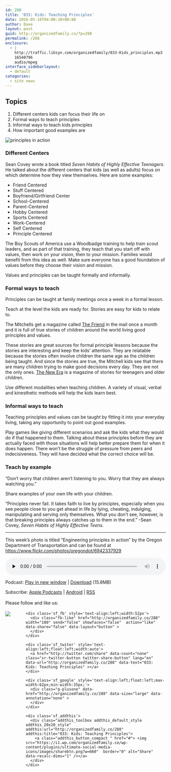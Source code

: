 ```yaml
---
id: 288
title: '033: Kids: Teaching Principles'
date: 2016-05-16T04:00:10+00:00
author: Dave
layout: post
guid: http://organizedfamily.co/?p=288
permalink: /288
enclosure:
  - |
    http://traffic.libsyn.com/organizedfamily/033-Kids_principles.mp3
    16540796
    audio/mpeg
interface_sidebarlayout:
  - default
categories:
  - site news
---
```

## Topics

  1. Different centers kids can focus their life on
  2. Formal ways to teach principles
  3. Informal ways to teach kids principles
  4. How important good examples are

<img src="https://i1.wp.com/organizedfamily.co/wp-content/uploads/2016/05/principles.jpg?w=660" alt="principles in action" data-recalc-dims="1" /> 

### Different Centers

Sean Covey wrote a book titled _Seven Habits of Highly Effective Teenagers_. He talked about the different centers that kids (as well as adults) focus on which determine how they view themselves. Here are some examples:

  * Friend Centered
  * Stuff Centered
  * Boyfriend/Girlfriend Center
  * School-Centered
  * Parent-Centered
  * Hobby Centered
  * Sports Centered
  * Work-Centered
  * Self Centered
  * Principle Centered

The Boy Scouts of America use a Woodbadge training to help train scout leaders, and as part of that training, they teach that you start off with values, then work on your vision, then to your mission. Families would benefit from this idea as well. Make sure everyone has a good foundation of values before they choose their vision and mission.

Values and principles can be taught formally and informally.

### Formal ways to teach

Principles can be taught at family meetings once a week in a formal lesson.

Teach at the level the kids are ready for. Stories are easy for kids to relate to.

The Mitchells get a magazine called [The Friend](https://www.lds.org/friend/?lang=eng) in the mail once a month and it is full of true stories of children around the world living good principles and values.

These stories are great sources for formal principle lessons because the stories are interesting and keep the kids&#8217; attention. They are relatable because the stories often involve children the same age as the children being taught. And since the stories are true, the Mitchell kids see that there are many children trying to make good decisions every day. They are not the only ones. [The New Era](https://www.lds.org/new-era?lang=eng) is a magazine of stories for teenagers and older children.

Use different modalities when teaching children. A variety of visual, verbal and kinesthetic methods will help the kids learn best.

### Informal ways to teach

Teaching principles and values can be taught by fitting it into your everyday living, taking any opportunity to point out good examples.

Play games like giving different scenarios and ask the kids what they would do if that happened to them. Talking about these principles before they are actually faced with those situations will help better prepare them for when it does happen. There won&#8217;t be the struggle of pressure from peers and indecisiveness. They will have decided what the correct choice will be.

### Teach by example

&#8220;Don&#8217;t worry that children aren&#8217;t listening to you. Worry that they are always watching you.&#8221;

Share examples of your own life with your children.

&#8220;Principles never fail. It takes faith to live by principles, especially when you see people close to you get ahead in life by lying, cheating, indulging, manipulating and serving only themselves. What you don&#8217;t see, however, is that breaking principles always catches up to them in the end.&#8221; -Sean Covey, _Seven Habits of Highly Effective Teens_.

* * *

This week&#8217;s photo is titled &#8220;Engineering principles in action&#8221; by the Oregon Department of Transportation and can be found at <https://www.flickr.com/photos/oregondot/6942337929>

<div class="powerpress_player" id="powerpress_player_5355">
  <audio class="wp-audio-shortcode" id="audio-288-35" preload="none" style="width: 100%;" controls="controls"><source type="audio/mpeg" src="http://traffic.libsyn.com/organizedfamily/033-Kids_principles.mp3?_=35" /><a href="http://traffic.libsyn.com/organizedfamily/033-Kids_principles.mp3">http://traffic.libsyn.com/organizedfamily/033-Kids_principles.mp3</a></audio>
</div>

<p class="powerpress_links powerpress_links_mp3">
  Podcast: <a href="http://traffic.libsyn.com/organizedfamily/033-Kids_principles.mp3" class="powerpress_link_pinw" target="_blank" title="Play in new window" onclick="return powerpress_pinw('http://organizedfamily.co/?powerpress_pinw=288-podcast');" rel="nofollow">Play in new window</a> | <a href="http://traffic.libsyn.com/organizedfamily/033-Kids_principles.mp3" class="powerpress_link_d" title="Download" rel="nofollow" download="033-Kids_principles.mp3">Download</a> (15.8MB)
</p>

<p class="powerpress_links powerpress_subscribe_links">
  Subscribe: <a href="https://itunes.apple.com/us/podcast/organized-family/id1047979605?mt=2&ls=1#episodeGuid=http%3A%2F%2Forganizedfamily.co%2F%3Fp%3D288" class="powerpress_link_subscribe powerpress_link_subscribe_itunes" title="Subscribe on Apple Podcasts" rel="nofollow">Apple Podcasts</a> | <a href="http://subscribeonandroid.com/organizedfamily.co/feed/podcast" class="powerpress_link_subscribe powerpress_link_subscribe_android" title="Subscribe on Android" rel="nofollow">Android</a> | <a href="http://organizedfamily.co/feed/podcast" class="powerpress_link_subscribe powerpress_link_subscribe_rss" title="Subscribe via RSS" rel="nofollow">RSS</a>
</p>

<div class='sfsi_Sicons' style='width: 100%; display: inline-block; vertical-align: middle; text-align:left'>
  <div style='margin:0px 8px 0px 0px; line-height: 24px'>
    <span>Please follow and like us:</span>
  </div>
  
  <div class='sfsi_socialwpr'>
    <div class='sf_subscrbe' style='text-align:left;float:left;width:64px'>
      <a href="http://www.specificfeeds.com/widget/emailsubscribe/MTc5ODgx/OA==/" target="_blank"><img src="https://i2.wp.com/organizedfamily.co/wp-content/plugins/ultimate-social-media-icons/images/follow_subscribe.png?w=660" data-recalc-dims="1" /></a>
    </div>
    
    <div class='sf_fb' style='text-align:left;width:52px'>
      <div class="fb-like" href="http://organizedfamily.co/288" width="180" send="false" showfaces="false"  action="like" data-share="false" data-layout="button" >
      </div>
    </div>
    
    <div class='sf_twiter' style='text-align:left;float:left;width:auto'>
      <a href="http://twitter.com/share" data-count="none" class="sr-twitter-button twitter-share-button" lang="en" data-url="http://organizedfamily.co/288" data-text="033: Kids: Teaching Principles" ></a>
    </div>
    
    <div class='sf_google' style='text-align:left;float:left;max-width:62px;min-width:35px;'>
      <div class="g-plusone" data-href="http://organizedfamily.co/288" data-size="large" data-annotation="none" >
      </div>
    </div>
    
    <div class='sf_addthis'>
      <div class="addthis_toolbox addthis_default_style addthis_20x20_style" addthis:url="http://organizedfamily.co/288" addthis:title="033: Kids: Teaching Principles">
        <a class="addthis_button_compact " href="#"> <img src="https://i1.wp.com/organizedfamily.co/wp-content/plugins/ultimate-social-media-icons/images/sharebtn.png?w=660"  border="0" alt="Share" data-recalc-dims="1" /></a>
      </div>
    </div>
  </div>
</div>